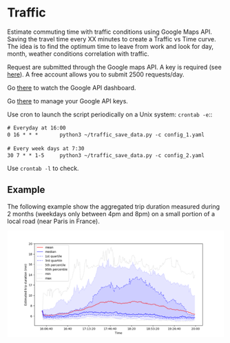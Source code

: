 # Traffic

Estimate commuting time with traffic conditions using Google Maps API.
Saving the travel time every XX minutes to create a Traffic vs Time curve. 
The idea is to find the optimum time to leave from work and look for day, month, weather conditions correlation with traffic.

Request are submitted through the Google maps API. A key is required (see [here](https://developers.google.com/maps/documentation/javascript/get-api-key)).
A free account allows you to submit 2500 requests/day.

Go [there](https://console.developers.google.com/apis/dashboard) to watch the Google API dashboard.

Go [there](https://console.developers.google.com/apis/credentials/key/) to manage your Google API keys.

Use cron to launch the script periodically on a Unix system: ```crontab -e```::

    # Everyday at 16:00
    0 16 * * *       python3 ~/traffic_save_data.py -c config_1.yaml

    # Every week days at 7:30
    30 7 * * 1-5     python3 ~/traffic_save_data.py -c config_2.yaml


Use ```crontab -l``` to check.

## Example

The following example show the aggregated trip duration measured during 2 months (weekdays only between 4pm and 8pm) on a small portion of a local road (near Paris in France).

<img src="example.png">